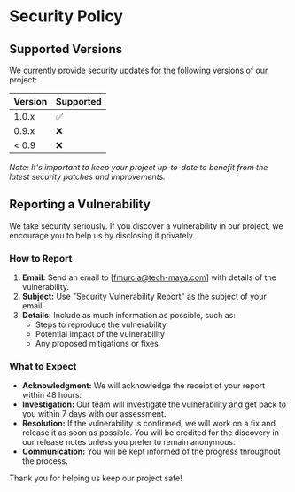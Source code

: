 # Security Policy

## Supported Versions

We currently provide security updates for the following versions of our project:

| Version | Supported          |
| ------- | ------------------ |
| 1.0.x   | :white_check_mark: |
| 0.9.x   | :x:                |
| < 0.9   | :x:                |

_Note: It's important to keep your project up-to-date to benefit from the latest security patches and improvements._

## Reporting a Vulnerability

We take security seriously. If you discover a vulnerability in our project, we encourage you to help us by disclosing it privately.

### How to Report
1. **Email:** Send an email to [fmurcia@tech-maya.com] with details of the vulnerability.
2. **Subject:** Use "Security Vulnerability Report" as the subject of your email.
3. **Details:** Include as much information as possible, such as:
   - Steps to reproduce the vulnerability
   - Potential impact of the vulnerability
   - Any proposed mitigations or fixes

### What to Expect
- **Acknowledgment:** We will acknowledge the receipt of your report within 48 hours.
- **Investigation:** Our team will investigate the vulnerability and get back to you within 7 days with our assessment.
- **Resolution:** If the vulnerability is confirmed, we will work on a fix and release it as soon as possible. You will be credited for the discovery in our release notes unless you prefer to remain anonymous.
- **Communication:** You will be kept informed of the progress throughout the process.

Thank you for helping us keep our project safe!
